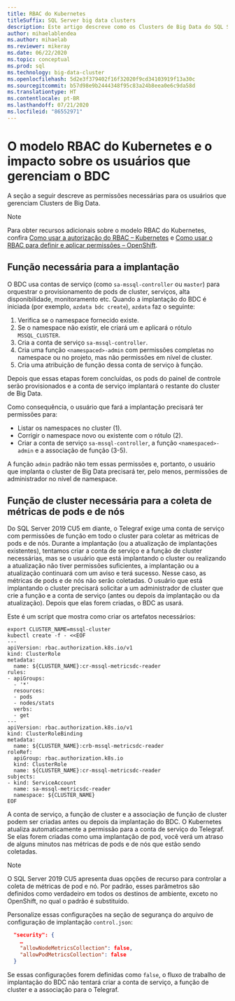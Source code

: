 ```yaml
---
title: RBAC do Kubernetes
titleSuffix: SQL Server big data clusters
description: Este artigo descreve como os Clusters de Big Data do SQL Server usam o RBAC com o Kubernetes.
author: mihaelablendea
ms.author: mihaelab
ms.reviewer: mikeray
ms.date: 06/22/2020
ms.topic: conceptual
ms.prod: sql
ms.technology: big-data-cluster
ms.openlocfilehash: 5d2e3f379402f16f32020f9cd34103919f13a30c
ms.sourcegitcommit: b57d98e9b2444348f95c83a24b8eea0e6c9da58d
ms.translationtype: HT
ms.contentlocale: pt-BR
ms.lasthandoff: 07/21/2020
ms.locfileid: "86552971"
---
```

# <a name="kubernetes-rbac-model--impact-on-users-managing-bdc"></a>O modelo RBAC do Kubernetes e o impacto sobre os usuários que gerenciam o BDC

A seção a seguir descreve as permissões necessárias para os usuários que gerenciam Clusters de Big Data.

> [!NOTE]
> Para obter recursos adicionais sobre o modelo RBAC do Kubernetes, confira [Como usar a autorização do RBAC – Kubernetes](https://kubernetes.io/docs/reference/access-authn-authz/rbac/) e [Como usar o RBAC para definir e aplicar permissões – OpenShift](https://docs.openshift.com/container-platform/4.4/authentication/using-rbac.html).

## <a name="role-required-for-deployment"></a>Função necessária para a implantação

O BDC usa contas de serviço (como `sa-mssql-controller` ou `master`) para orquestrar o provisionamento de pods de cluster, serviços, alta disponibilidade, monitoramento etc. Quando a implantação do BDC é iniciada (por exemplo, `azdata bdc create`), `azdata` faz o seguinte:

1. Verifica se o namespace fornecido existe.
2. Se o namespace não existir, ele criará um e aplicará o rótulo `MSSQL_CLUSTER`.
3. Cria a conta de serviço `sa-mssql-controller`.
4. Cria uma função `<namespaced>-admin` com permissões completas no namespace ou no projeto, mas não permissões em nível de cluster.
5. Cria uma atribuição de função dessa conta de serviço à função.

Depois que essas etapas forem concluídas, os pods do painel de controle serão provisionados e a conta de serviço implantará o restante do cluster de Big Data.  

Como consequência, o usuário que fará a implantação precisará ter permissões para:

- Listar os namespaces no cluster (1).
- Corrigir o namespace novo ou existente com o rótulo (2).
- Criar a conta de serviço `sa-mssql-controller`, a função `<namespaced>-admin` e a associação de função (3-5).

A função `admin` padrão não tem essas permissões e, portanto, o usuário que implanta o cluster de Big Data precisará ter, pelo menos, permissões de administrador no nível de namespace.

## <a name="cluster-role-required-for-pods-and-nodes-metrics-collection"></a>Função de cluster necessária para a coleta de métricas de pods e de nós

Do SQL Server 2019 CU5 em diante, o Telegraf exige uma conta de serviço com permissões de função em todo o cluster para coletar as métricas de pods e de nós. Durante a implantação (ou a atualização de implantações existentes), tentamos criar a conta de serviço e a função de cluster necessárias, mas se o usuário que está implantando o cluster ou realizando a atualização não tiver permissões suficientes, a implantação ou a atualização continuará com um aviso e terá sucesso. Nesse caso, as métricas de pods e de nós não serão coletadas. O usuário que está implantando o cluster precisará solicitar a um administrador de cluster que crie a função e a conta de serviço (antes ou depois da implantação ou da atualização). Depois que elas forem criadas, o BDC as usará. 

Este é um script que mostra como criar os artefatos necessários:

```console
export CLUSTER_NAME=mssql-cluster
kubectl create -f - <<EOF
---
apiVersion: rbac.authorization.k8s.io/v1
kind: ClusterRole
metadata:
  name: ${CLUSTER_NAME}:cr-mssql-metricsdc-reader
rules:
- apiGroups:
  - '*'
  resources:
  - pods
  - nodes/stats
  verbs:
  - get
---
apiVersion: rbac.authorization.k8s.io/v1
kind: ClusterRoleBinding
metadata:
  name: ${CLUSTER_NAME}:crb-mssql-metricsdc-reader
roleRef:
  apiGroup: rbac.authorization.k8s.io
  kind: ClusterRole
  name: ${CLUSTER_NAME}:cr-mssql-metricsdc-reader
subjects:
- kind: ServiceAccount
  name: sa-mssql-metricsdc-reader
  namespace: ${CLUSTER_NAME}
EOF
```

A conta de serviço, a função de cluster e a associação de função de cluster podem ser criadas antes ou depois da implantação do BDC. O Kubernetes atualiza automaticamente a permissão para a conta de serviço do Telegraf. Se elas forem criadas como uma implantação de pod, você verá um atraso de alguns minutos nas métricas de pods e de nós que estão sendo coletadas.

> [!NOTE]
> O SQL Server 2019 CU5 apresenta duas opções de recurso para controlar a coleta de métricas de pod e nó. Por padrão, esses parâmetros são definidos como verdadeiro em todos os destinos de ambiente, exceto no OpenShift, no qual o padrão é substituído. 

Personalize essas configurações na seção de segurança do arquivo de configuração de implantação `control.json`:

```json
  "security": {
    …
    "allowNodeMetricsCollection": false,
    "allowPodMetricsCollection": false
  }
```

Se essas configurações forem definidas como `false`, o fluxo de trabalho de implantação do BDC não tentará criar a conta de serviço, a função de cluster e a associação para o Telegraf.
